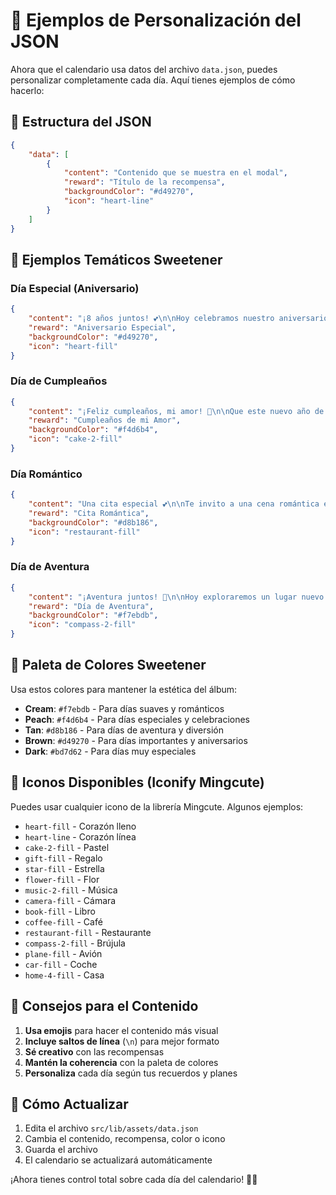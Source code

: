 # 📅 Ejemplos de Personalización del JSON

Ahora que el calendario usa datos del archivo `data.json`, puedes personalizar completamente cada día. Aquí tienes ejemplos de cómo hacerlo:

## 🎨 **Estructura del JSON**

```json
{
    "data": [
        {
            "content": "Contenido que se muestra en el modal",
            "reward": "Título de la recompensa",
            "backgroundColor": "#d49270",
            "icon": "heart-line"
        }
    ]
}
```

## 🎵 **Ejemplos Temáticos Sweetener**

### Día Especial (Aniversario)
```json
{
    "content": "¡8 años juntos! 💕\n\nHoy celebramos nuestro aniversario. Cada día a tu lado es una bendición. Te amo más que las palabras pueden expresar.",
    "reward": "Aniversario Especial",
    "backgroundColor": "#d49270",
    "icon": "heart-fill"
}
```

### Día de Cumpleaños
```json
{
    "content": "¡Feliz cumpleaños, mi amor! 🎂\n\nQue este nuevo año de vida esté lleno de alegría, amor y todas las cosas hermosas que mereces.",
    "reward": "Cumpleaños de mi Amor",
    "backgroundColor": "#f4d6b4",
    "icon": "cake-2-fill"
}
```

### Día Romántico
```json
{
    "content": "Una cita especial 💕\n\nTe invito a una cena romántica en nuestro lugar favorito. Solo tú y yo, como debe ser.",
    "reward": "Cita Romántica",
    "backgroundColor": "#d8b186",
    "icon": "restaurant-fill"
}
```

### Día de Aventura
```json
{
    "content": "¡Aventura juntos! 🌟\n\nHoy exploraremos un lugar nuevo. La vida es una aventura y es mejor vivirla contigo.",
    "reward": "Día de Aventura",
    "backgroundColor": "#f7ebdb",
    "icon": "compass-2-fill"
}
```

## 🎨 **Paleta de Colores Sweetener**

Usa estos colores para mantener la estética del álbum:

- **Cream**: `#f7ebdb` - Para días suaves y románticos
- **Peach**: `#f4d6b4` - Para días especiales y celebraciones
- **Tan**: `#d8b186` - Para días de aventura y diversión
- **Brown**: `#d49270` - Para días importantes y aniversarios
- **Dark**: `#bd7d62` - Para días muy especiales

## 🎯 **Iconos Disponibles (Iconify Mingcute)**

Puedes usar cualquier icono de la librería Mingcute. Algunos ejemplos:

- `heart-fill` - Corazón lleno
- `heart-line` - Corazón línea
- `cake-2-fill` - Pastel
- `gift-fill` - Regalo
- `star-fill` - Estrella
- `flower-fill` - Flor
- `music-2-fill` - Música
- `camera-fill` - Cámara
- `book-fill` - Libro
- `coffee-fill` - Café
- `restaurant-fill` - Restaurante
- `compass-2-fill` - Brújula
- `plane-fill` - Avión
- `car-fill` - Coche
- `home-4-fill` - Casa

## 📝 **Consejos para el Contenido**

1. **Usa emojis** para hacer el contenido más visual
2. **Incluye saltos de línea** (`\n`) para mejor formato
3. **Sé creativo** con las recompensas
4. **Mantén la coherencia** con la paleta de colores
5. **Personaliza** cada día según tus recuerdos y planes

## 🔄 **Cómo Actualizar**

1. Edita el archivo `src/lib/assets/data.json`
2. Cambia el contenido, recompensa, color o icono
3. Guarda el archivo
4. El calendario se actualizará automáticamente

¡Ahora tienes control total sobre cada día del calendario! 🎵✨
